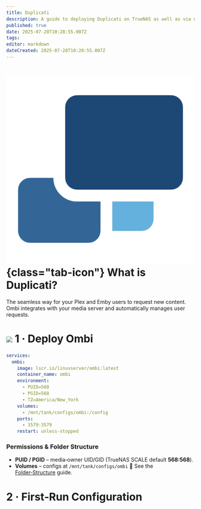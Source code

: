 ```yaml
---
title: Duplicati
description: A guide to deploying Duplicati on TrueNAS as well as via docker compose
published: true
date: 2025-07-28T10:28:55.007Z
tags: 
editor: markdown
dateCreated: 2025-07-28T10:28:55.007Z
---
```


# ![](/duplicati.png){class="tab-icon"} What is Duplicati?

The seamless way for your Plex and Emby users to request new content. Ombi integrates with your media server and automatically manages user requests.

# <img src="/docker.png" class="tab-icon"> 1 · Deploy Ombi
```yaml
services:
  ombi:
    image: lscr.io/linuxserver/ombi:latest
    container_name: ombi
    environment:
      - PUID=568
      - PGID=568
      - TZ=America/New_York
    volumes:
      - /mnt/tank/configs/ombi:/config
    ports:
      - 3579:3579
    restart: unless-stopped
```

### Permissions & Folder Structure

* **PUID / PGID** – media‑owner UID/GID (TrueNAS SCALE default **568:568**).
* **Volumes** – configs at `/mnt/tank/configs/ombi`
  📌 See the [Folder‑Structure](/Folder-Structure) guide.

# 2 · First‑Run Configuration